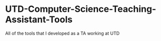 # UTD-Computer-Science-Teaching-Assistant-Tools
All of the tools that I developed as a TA working at UTD
